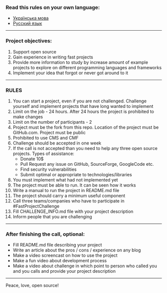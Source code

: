 ### Read this rules on your own language:
- [Українська мова](https://gist.github.com/fpch/6cc9d9ffa79774a13026)
- [Русский язык](https://gist.github.com/fpch/3dfd806f555376e5f2e5)

---
### Project objectives:
1. Support open source
2. Gain experience in writing fast projects
3. Provide more information to study by increase amount of example projects to explore on different programming languages and frameworks
4. Implement your idea that forgot or never got around to it

---
### RULES
1. You can start a project, even if you are not challenged. Challenge yourself and implement projects that have long wanted to implement
2. Limit on the job - 24 hours. After 24 hours the project is prohibited to make changes
3. Limit on the number of participants - 2
4. Project must be the fork from this repo. Location of the project must be GitHub.com. Project must be public
5. Prohibited to use CMS and CMF
6. Challenge should be accepted in one week
7. If the call is not accepted than you need to help any three open source projects. Types of assistance:
	- Donate 10$
	- Pull Request any issue on GitHub, SourceForge, GoogleCode etc.
	- Find security vulnerabilities
	- Submit optimal or appropriate to technologies/libraries
8. You must implement what had not implemented yet
9. The project must be able to run. It can be seen how it works
10. Write a manual to run the project in README.md file
11. The project should carry a minimum useful component
12. Call three teams/companies who have to participate in #FastProjectChallenge
13. Fill CHALLENGE_INFO.md file with your project description
14. Inform people that you are challenging

---
### After finishing the call, optional:
- Fill README.md file describing your project 
- Write an article about the pros / cons / experience on any blog 
- Make a video screencast on how to use the project
- Make a fun video about development process
- Make a video about challenge in which point to person who called you and you calls and provide your project description

---
Peace, love, open source!
